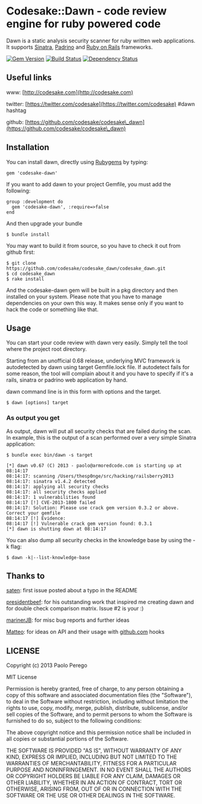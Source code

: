 # Codesake::Dawn - code review engine for ruby powered code

Dawn is a static analysis security scanner for ruby written web applications.
It supports [Sinatra](http://www.sinatrarb.com),
[Padrino](http://www.padrinorb.com) and [Ruby on Rails](http://rubyonrails.org)
frameworks. 

[![Gem Version](https://badge.fury.io/rb/codesake-dawn.png)](http://badge.fury.io/rb/codesake-dawn)
[![Build Status](https://travis-ci.org/codesake/codesake_dawn.png?branch=master)](https://travis-ci.org/codesake/codesake_dawn)
[![Dependency Status](https://gemnasium.com/codesake/codesake_dawn.png)](https://gemnasium.com/codesake/codesake_dawn)

## Useful links

www:      [http://codesake.com](http://codesake.com) 

twitter:  [https://twitter.com/codesake](https://twitter.com/codesake) #dawn hashtag

github:   [https://github.com/codesake/codesake\_dawn](https://github.com/codesake/codesake\_dawn)

## Installation

You can install dawn, directly using [Rubygems](https://rubygems.org) by typing:

    gem 'codesake-dawn'

If you want to add dawn to your project Gemfile, you must add the following:
    
    group :development do
      gem 'codesake-dawn', :require=>false
    end

And then upgrade your bundle 

    $ bundle install

You may want to build it from source, so you have to check it out from github first:

    $ git clone https://github.com/codesake/codesake_dawn/codesake_dawn.git
    $ cd codesake_dawn
    $ rake install

And the codesake-dawn gem will be built in a pkg directory and then installed
on your system. Please note that you have to manage dependencies on your own
this way. It makes sense only if you want to hack the code or something like
that.

## Usage

You can start your code review with dawn very easily. Simply tell the tool
where the project root directory. 

Starting from an unofficial 0.68 release, underlying MVC framework is
autodetected by dawn using target Gemfile.lock file. If autodetect fails for
some reason, the tool will complain about it and you have to specify if it's a
rails, sinatra or padrino web application by hand.

dawn command line is in this form with options and the target.
``` 
$ dawn [options] target
```

### As output you get

As output, dawn will put all security checks that are failed during the scan.
In example, this is the output of a scan performed over a very simple Sinatra
application:

```
$ bundle exec bin/dawn -s target

[*] dawn v0.67 (C) 2013 - paolo@armoredcode.com is starting up at 08:14:17
08:14:17: scanning /Users/thesp0nge/src/hacking/railsberry2013
08:14:17: sinatra v1.4.2 detected
08:14:17: applying all security checks
08:14:17: all security checks applied
08:14:17: 1 vulnerabilities found
08:14:17 [!] CVE-2013-1800 failed
08:14:17: Solution: Please use crack gem version 0.3.2 or above. Correct your gemfile
08:14:17 [!] Evidence:
08:14:17 [!] Vulnerable crack gem version found: 0.3.1
[*] dawn is shutting down at 08:14:17
```


You can also dump all security checks in the knowledge base by using the -k
flag:

```
$ dawn -k|--list-knowledge-base 
```

## Thanks to

[saten](https://github.com/saten): first issue posted about a typo in the README

[presidentbeef](https://github.com/presidentbeef): for his outstanding work that inspired me creating dawn and for double check comparison matrix. Issue #2 is your :)

[marinerJB](https://github.com/marinerJB): for misc bug reports and further ideas

[Matteo](https://github.com/matteocollina): for ideas on API and their usage with [github.com](https://github.com) hooks

## LICENSE

Copyright (c) 2013 Paolo Perego

MIT License

Permission is hereby granted, free of charge, to any person obtaining
a copy of this software and associated documentation files (the
"Software"), to deal in the Software without restriction, including
without limitation the rights to use, copy, modify, merge, publish,
distribute, sublicense, and/or sell copies of the Software, and to
permit persons to whom the Software is furnished to do so, subject to
the following conditions:

The above copyright notice and this permission notice shall be
included in all copies or substantial portions of the Software.

THE SOFTWARE IS PROVIDED "AS IS", WITHOUT WARRANTY OF ANY KIND,
EXPRESS OR IMPLIED, INCLUDING BUT NOT LIMITED TO THE WARRANTIES OF
MERCHANTABILITY, FITNESS FOR A PARTICULAR PURPOSE AND
NONINFRINGEMENT. IN NO EVENT SHALL THE AUTHORS OR COPYRIGHT HOLDERS BE
LIABLE FOR ANY CLAIM, DAMAGES OR OTHER LIABILITY, WHETHER IN AN ACTION
OF CONTRACT, TORT OR OTHERWISE, ARISING FROM, OUT OF OR IN CONNECTION
WITH THE SOFTWARE OR THE USE OR OTHER DEALINGS IN THE SOFTWARE.

